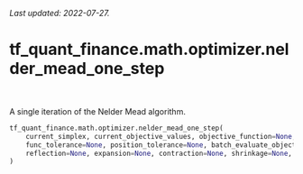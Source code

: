 <!--
This file is generated by a tool. Do not edit directly.
For open-source contributions the docs will be updated automatically.
-->

*Last updated: 2022-07-27.*

<div itemscope itemtype="http://developers.google.com/ReferenceObject">
<meta itemprop="name" content="tf_quant_finance.math.optimizer.nelder_mead_one_step" />
<meta itemprop="path" content="Stable" />
</div>

# tf_quant_finance.math.optimizer.nelder_mead_one_step

<!-- Insert buttons and diff -->

<table class="tfo-notebook-buttons tfo-api" align="left">
</table>



A single iteration of the Nelder Mead algorithm.

```python
tf_quant_finance.math.optimizer.nelder_mead_one_step(
    current_simplex, current_objective_values, objective_function=None, dim=None,
    func_tolerance=None, position_tolerance=None, batch_evaluate_objective=False,
    reflection=None, expansion=None, contraction=None, shrinkage=None, name=None
)
```



<!-- Placeholder for "Used in" -->
